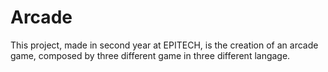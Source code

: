 # Arcade
This project, made in second year at EPITECH, is the creation of an arcade game, composed by three different game in three different langage.
